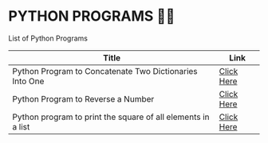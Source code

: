 # PYTHON PROGRAMS 👩‍💻

List of Python Programs

| Title | Link |
| --- | --- |
| Python Program to Concatenate Two Dictionaries Into One | <a href="https://dx4iot.hashnode.dev/python-program-to-concatenate-two-dictionaries-into-one">Click Here</a> |  
| Python Program to Reverse a Number | <a href="https://dx4iot.hashnode.dev/python-program-to-reverse-a-number">Click Here</a> | 
| Python program to print the square of all elements in a list | <a href="https://dx4iot.hashnode.dev/python-program-to-print-the-square-of-all-elements-in-a-list">Click Here</a> | 
